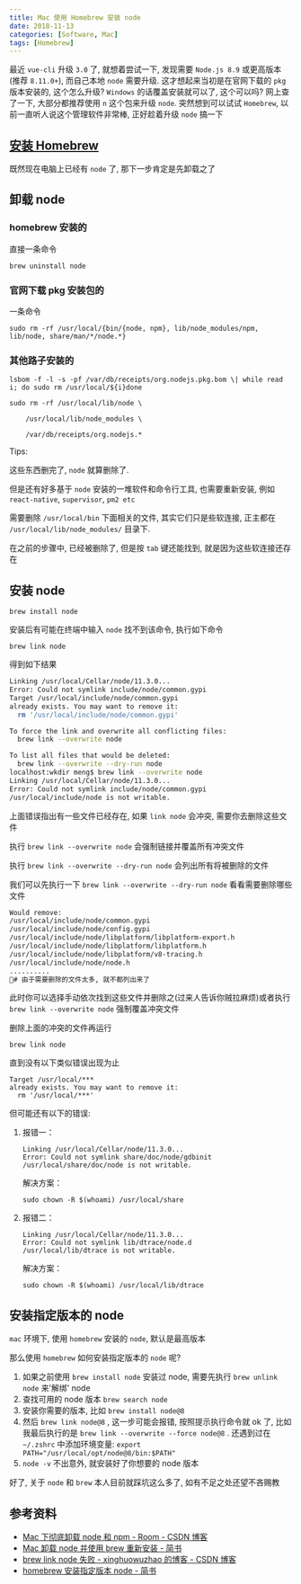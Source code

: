 ```yaml
---
title: Mac 使用 Homebrew 安装 node
date: 2018-11-13
categories: [Software, Mac]
tags: [Homebrew]
---
```


最近 `vue-cli` 升级 `3.0` 了, 就想着尝试一下, 发现需要 `Node.js 8.9` 或更高版本 (推荐 `8.11.0+`), 而自己本地 `node` 需要升级. 这才想起来当初是在官网下载的 `pkg` 版本安装的, 这个怎么升级? `Windows` 的话覆盖安装就可以了, 这个可以吗? 网上查了一下, 大部分都推荐使用 `n` 这个包来升级 `node`. 突然想到可以试试 `Homebrew`, 以前一直听人说这个管理软件非常棒, 正好趁着升级 `node` 搞一下

## [安装 Homebrew](https://tsz.now.sh/2018/10/27/mac-terminal-software-installation-tool-homebrew/)

既然现在电脑上已经有 `node` 了, 那下一步肯定是先卸载之了

## 卸载 node

### homebrew 安装的

直接一条命令

    brew uninstall node

### 官网下载 pkg 安装包的

一条命令

    sudo rm -rf /usr/local/{bin/{node, npm}, lib/node_modules/npm, lib/node, share/man/*/node.*}

### 其他路子安装的

```
lsbom -f -l -s -pf /var/db/receipts/org.nodejs.pkg.bom \| while read i; do sudo rm /usr/local/${i}done

sudo rm -rf /usr/local/lib/node \

    /usr/local/lib/node_modules \

    /var/db/receipts/org.nodejs.*
```

Tips:

这些东西删完了, `node` 就算删除了.

但是还有好多基于 `node` 安装的一堆软件和命令行工具, 也需要重新安装, 例如 `react-native`, `supervisor`, `pm2 etc`

需要删除 `/usr/local/bin` 下面相关的文件, 其实它们只是些软连接, 正主都在 `/usr/local/lib/node_modules/` 目录下.

在之前的步骤中, 已经被删除了, 但是按 `tab` 键还能找到, 就是因为这些软连接还存在

## 安装 node

    brew install node

安装后有可能在终端中输入 `node` 找不到该命令, 执行如下命令

    brew link node

得到如下结果

```zsh
Linking /usr/local/Cellar/node/11.3.0...
Error: Could not symlink include/node/common.gypi
Target /usr/local/include/node/common.gypi
already exists. You may want to remove it:
  rm '/usr/local/include/node/common.gypi'

To force the link and overwrite all conflicting files:
  brew link --overwrite node

To list all files that would be deleted:
  brew link --overwrite --dry-run node
localhost:wkdir meng$ brew link --overwrite node
Linking /usr/local/Cellar/node/11.3.0...
Error: Could not symlink include/node/common.gypi
/usr/local/include/node is not writable.
```

上面错误指出有一些文件已经存在, 如果 `link node` 会冲突, 需要你去删除这些文件

执行 `brew link --overwrite node` 会强制链接并覆盖所有冲突文件

执行 `brew link --overwrite --dry-run node` 会列出所有将被删除的文件

我们可以先执行一下 `brew link --overwrite --dry-run node` 看看需要删除哪些文件

```zsh
Would remove:
/usr/local/include/node/common.gypi
/usr/local/include/node/config.gypi
/usr/local/include/node/libplatform/libplatform-export.h
/usr/local/include/node/libplatform/libplatform.h
/usr/local/include/node/libplatform/v8-tracing.h
/usr/local/include/node/node.h
..........
# 由于需要删除的文件太多, 就不都列出来了
```

此时你可以选择手动依次找到这些文件并删除之(过来人告诉你贼拉麻烦)或者执行 `brew link --overwrite node` 强制覆盖冲突文件

删除上面的冲突的文件再运行

    brew link node

直到没有以下类似错误出现为止

```
Target /usr/local/***
already exists. You may want to remove it:
  rm '/usr/local/***'
```

但可能还有以下的错误:

1. 报错一：

    ```
    Linking /usr/local/Cellar/node/11.3.0... 
    Error: Could not symlink share/doc/node/gdbinit
    /usr/local/share/doc/node is not writable.
    ```

    解决方案：

    `sudo chown -R $(whoami) /usr/local/share`

2. 报错二：

    ```
    Linking /usr/local/Cellar/node/11.3.0... 
    Error: Could not symlink lib/dtrace/node.d
    /usr/local/lib/dtrace is not writable.
    ```

    解决方案：

    `sudo chown -R $(whoami) /usr/local/lib/dtrace`

## 安装指定版本的 node

`mac` 环境下, 使用 `homebrew` 安装的 `node`, 默认是最高版本

那么使用 `homebrew` 如何安装指定版本的 `node` 呢?

1. 如果之前使用 `brew install node` 安装过 node, 需要先执行 `brew unlink node` 来'解绑' node
2. 查找可用的 node 版本 `brew search node`
3. 安装你需要的版本, 比如 `brew install node@8`
4. 然后 `brew link node@8` , 这一步可能会报错, 按照提示执行命令就 ok 了, 比如我最后执行的是 `brew link --overwrite --force node@8` . 还遇到过在 `~/.zshrc` 中添加环境变量: `export PATH="/usr/local/opt/node@8/bin:$PATH"`
5. `node -v` 不出意外, 就安装好了你想要的 node 版本

好了, 关于 `node` 和 `brew` 本人目前就踩坑这么多了, 如有不足之处还望不吝赐教

## 参考资料

- [Mac 下彻底卸载 node 和 npm - Room - CSDN 博客](https://blog.csdn.net/shiquanqq/article/details/78032943)
- [Mac 卸载 node 并使用 brew 重新安装 - 简书](https://www.jianshu.com/p/78032a310ca6)
- [brew link node 失败 - xinghuowuzhao 的博客 - CSDN 博客](https://blog.csdn.net/xinghuowuzhao/article/details/77509327)
- [homebrew 安装指定版本 node - 简书](https://www.jianshu.com/p/c5c298486dbd)
